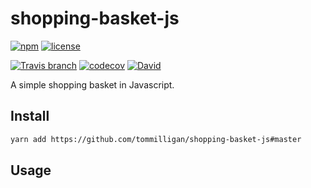 # shopping-basket-js
[![npm](https://img.shields.io/npm/v/shopping-basket-js.svg)](https://www.npmjs.com/package/shopping-basket-js)
[![license](https://img.shields.io/github/license/tommilligan/shopping-basket-js.svg)]()

[![Travis branch](https://img.shields.io/travis/tommilligan/shopping-basket-js/develop.svg)](https://travis-ci.org/tommilligan/shopping-basket-js)
[![codecov](https://codecov.io/gh/tommilligan/shopping-basket-js/branch/develop/graph/badge.svg)](https://codecov.io/gh/tommilligan/shopping-basket-js)
[![David](https://img.shields.io/david/tommilligan/shopping-basket-js.svg)](https://david-dm.org/tommilligan/shopping-basket-js)

A simple shopping basket in Javascript.

## Install

```bash
yarn add https://github.com/tommilligan/shopping-basket-js#master
```

## Usage

